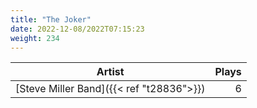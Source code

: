 ```yaml
---
title: "The Joker"
date: 2022-12-08/2022T07:15:23
weight: 234
---
```




 Artist | Plays 
----- | -----:
[Steve Miller Band]({{< ref "t28836">}}) | 6
